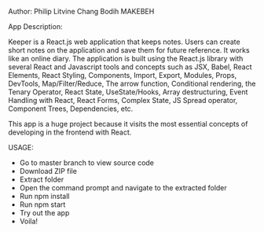 Author: Philip Litvine Chang Bodih MAKEBEH

App Description: 

Keeper is a React.js web application that keeps notes. Users can create short notes on the application and save
them for future reference. It works like an online diary. The application is built using the React.js library 
with several React and Javascript tools and concepts such as JSX, Babel, React Elements, React Styling, Components, Import, Export,
Modules, Props, DevTools, Map/Filter/Reduce, The arrow function, Conditional rendering, the Tenary Operator, React State, UseState/Hooks,
Array destructuring, Event Handling with React, React Forms, Complex State, JS Spread operator, Component Trees, Dependencies, etc.

This app is a huge project because it visits the most essential concepts of developing in the frontend with React.

USAGE:

- Go to master branch to view source code
- Download ZIP file
- Extract folder
- Open the command prompt and navigate to the extracted folder
- Run npm install 
- Run npm start
- Try out the app
- Voila!
